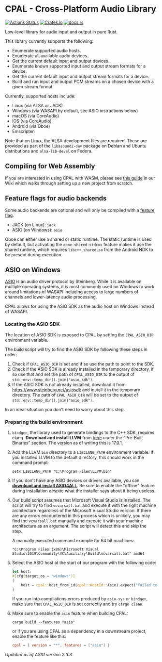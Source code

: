 # CPAL - Cross-Platform Audio Library

[![Actions Status](https://github.com/RustAudio/cpal/workflows/cpal/badge.svg)](https://github.com/RustAudio/cpal/actions)
 [![Crates.io](https://img.shields.io/crates/v/cpal.svg)](https://crates.io/crates/cpal) [![docs.rs](https://docs.rs/cpal/badge.svg)](https://docs.rs/cpal/)

Low-level library for audio input and output in pure Rust.

This library currently supports the following:

- Enumerate supported audio hosts.
- Enumerate all available audio devices.
- Get the current default input and output devices.
- Enumerate known supported input and output stream formats for a device.
- Get the current default input and output stream formats for a device.
- Build and run input and output PCM streams on a chosen device with a given stream format.

Currently, supported hosts include:

- Linux (via ALSA or JACK)
- Windows (via WASAPI by default, see ASIO instructions below)
- macOS (via CoreAudio)
- iOS (via CoreAudio)
- Android (via Oboe)
- Emscripten

Note that on Linux, the ALSA development files are required. These are provided
as part of the `libasound2-dev` package on Debian and Ubuntu distributions and
`alsa-lib-devel` on Fedora.

## Compiling for Web Assembly

If you are interested in using CPAL with WASM, please see [this guide](https://github.com/RustAudio/cpal/wiki/Setting-up-a-new-CPAL-WASM-project) in our Wiki which walks through setting up a new project from scratch.

## Feature flags for audio backends

Some audio backends are optional and will only be compiled with a [feature flag](https://doc.rust-lang.org/cargo/reference/features.html).

- JACK (on Linux): `jack`
- ASIO (on Windows): `asio`

Oboe can either use a shared or static runtime. The static runtime is used by default, but activating the
`oboe-shared-stdcxx` feature makes it use the shared runtime, which requires `libc++_shared.so` from the Android NDK to
be present during execution.

## ASIO on Windows

[ASIO](https://en.wikipedia.org/wiki/Audio_Stream_Input/Output) is an audio
driver protocol by Steinberg. While it is available on multiple operating
systems, it is most commonly used on Windows to work around limitations of
WASAPI including access to large numbers of channels and lower-latency audio
processing.

CPAL allows for using the ASIO SDK as the audio host on Windows instead of
WASAPI. 

### Locating the ASIO SDK

The location of ASIO SDK is exposed to CPAL by setting the `CPAL_ASIO_DIR` environment variable.

The build script will try to find the ASIO SDK by following these steps in order:  
1. Check if `CPAL_ASIO_DIR` is set and if so use the path to point to the SDK.
2. Check if the ASIO SDK is already installed in the temporary directory, if so use that and set the path of `CPAL_ASIO_DIR` to the output of `std::env::temp_dir().join("asio_sdk")`.
3. If the ASIO SDK is not already installed, download it from <https://www.steinberg.net/asiosdk> and install it in the temporary directory. The path of `CPAL_ASIO_DIR` will be set to the output of `std::env::temp_dir().join("asio_sdk")`.

In an ideal situation you don't need to worry about this step.
 
### Preparing the build environment

1. `bindgen`, the library used to generate bindings to the C++ SDK, requires
   clang. **Download and install LLVM** from
   [here](http://releases.llvm.org/download.html) under the "Pre-Built Binaries"
   section. The version as of writing this is 17.0.1.
2. Add the LLVM `bin` directory to a `LIBCLANG_PATH` environment variable. If
   you installed LLVM to the default directory, this should work in the command
   prompt:
   ```
   setx LIBCLANG_PATH "C:\Program Files\LLVM\bin"
   ```
3. If you don't have any ASIO devices or drivers available, you can [**download
   and install ASIO4ALL**](http://www.asio4all.org/). Be sure to enable the
   "offline" feature during installation despite what the installer says about
   it being useless.
4. Our build script assumes that Microsoft Visual Studio is installed. The script will try to find `vcvarsall.bat` 
   and execute it with the right machine architecture regardless of the Microsoft Visual Studio version. 
   If there are any errors encountered in this process which is unlikely, 
   you may find the `vcvarsall.bat` manually and execute it with your machine architecture as an argument. 
   The script will detect this and skip the step.
   
   A manually executed command example for 64 bit machines:
   ```
   "C:\Program Files (x86)\Microsoft Visual Studio\2019\Community\VC\Auxiliary\Build\vcvarsall.bat" amd64
   ```
5. Select the ASIO host at the start of our program with the following code:

   ```rust
   let host;
   #[cfg(target_os = "windows")]
   {
       host = cpal::host_from_id(cpal::HostId::Asio).expect("failed to initialise ASIO host");
   }
   ```

   If you run into compilations errors produced by `asio-sys` or `bindgen`, make
   sure that `CPAL_ASIO_DIR` is set correctly and try `cargo clean`.
6. Make sure to enable the `asio` feature when building CPAL:

   ```
   cargo build --features "asio"
   ```

   or if you are using CPAL as a dependency in a downstream project, enable the
   feature like this:

   ```toml
   cpal = { version = "*", features = ["asio"] }
   ```
   
*Updated as of ASIO version 2.3.3.*
